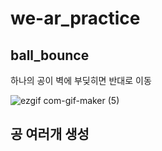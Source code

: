 # we-ar_practice

## ball_bounce
하나의 공이 벽에 부딪히면 반대로 이동

![ezgif com-gif-maker (5)](https://user-images.githubusercontent.com/83868259/163974799-ff9c96c0-bd4d-4d59-90f8-9098078703d8.gif)


## 공 여러개 생성
